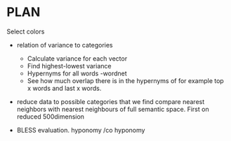 # PLAN 



Select colors 

* relation of variance to categories 
	* Calculate variance for each vector 
	* Find highest-lowest variance
	* Hypernyms for all words -wordnet
	* See how much overlap there is in the hypernyms of for example top x words and last x words.

* reduce data to possible categories that we find
compare nearest neighbors with nearest neighbours of full semantic space. First on reduced 500dimension


* BLESS evaluation.
hyponomy /co hyponomy
